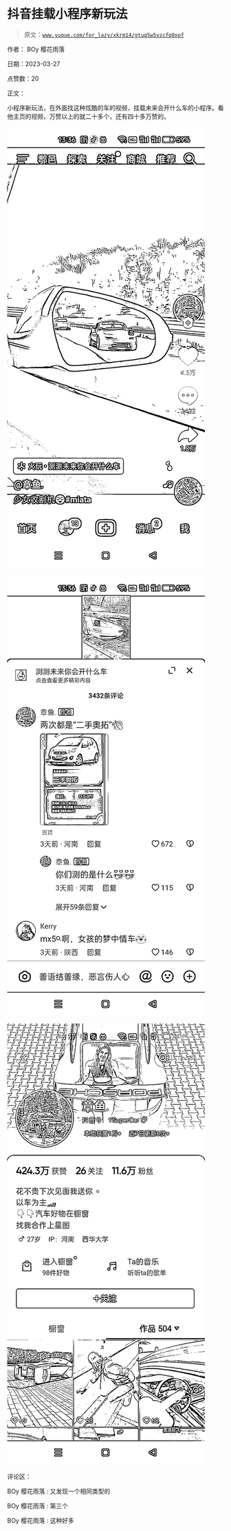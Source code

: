 # 抖音挂载小程序新玩法

> 原文：[`www.yuque.com/for_lazy/xkrm14/gtuq5w5vzcfq0xpf`](https://www.yuque.com/for_lazy/xkrm14/gtuq5w5vzcfq0xpf)

作者： BOy 樱花雨落

日期：2023-03-27

点赞数：20

正文：

小程序新玩法，在外面找这种炫酷的车的视频，挂载未来会开什么车的小程序。看他主页的视频，万赞以上的就二十多个，还有四十多万赞的。

![](img/34c5967449921c4d4d496db5506960ab.png)  

![](img/b79533031761fd4230814b838e64584b.png)  

![](img/6e5702c52fc270237b7db9db4d7ae2ab.png)  

评论区：

BOy 樱花雨落 : 又发现一个相同类型的

BOy 樱花雨落 : 第三个

BOy 樱花雨落 : 这种好多



